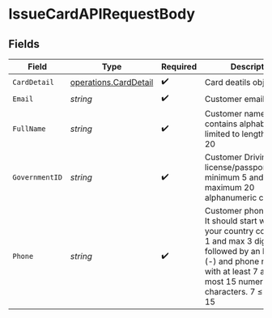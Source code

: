 # IssueCardAPIRequestBody


## Fields

| Field                                                                                                                                                                                                      | Type                                                                                                                                                                                                       | Required                                                                                                                                                                                                   | Description                                                                                                                                                                                                | Example                                                                                                                                                                                                    |
| ---------------------------------------------------------------------------------------------------------------------------------------------------------------------------------------------------------- | ---------------------------------------------------------------------------------------------------------------------------------------------------------------------------------------------------------- | ---------------------------------------------------------------------------------------------------------------------------------------------------------------------------------------------------------- | ---------------------------------------------------------------------------------------------------------------------------------------------------------------------------------------------------------- | ---------------------------------------------------------------------------------------------------------------------------------------------------------------------------------------------------------- |
| `CardDetail`                                                                                                                                                                                               | [operations.CardDetail](../../models/operations/carddetail.md)                                                                                                                                             | :heavy_check_mark:                                                                                                                                                                                         | Card deatils object                                                                                                                                                                                        |                                                                                                                                                                                                            |
| `Email`                                                                                                                                                                                                    | *string*                                                                                                                                                                                                   | :heavy_check_mark:                                                                                                                                                                                         | Customer email.                                                                                                                                                                                            | test@example.com                                                                                                                                                                                           |
| `FullName`                                                                                                                                                                                                 | *string*                                                                                                                                                                                                   | :heavy_check_mark:                                                                                                                                                                                         | Customer name. Only contains alphabets. limited to length from 2-20                                                                                                                                        | john                                                                                                                                                                                                       |
| `GovernmentID`                                                                                                                                                                                             | *string*                                                                                                                                                                                                   | :heavy_check_mark:                                                                                                                                                                                         | Customer Driving license/passport/NIK/etc. minimum 5 and maximum 20 alphanumeric characters                                                                                                                | 320822267382a7fd6                                                                                                                                                                                          |
| `Phone`                                                                                                                                                                                                    | *string*                                                                                                                                                                                                   | :heavy_check_mark:                                                                                                                                                                                         | Customer phone number. It should start with the your country code ( min 1 and max 3 digits ) followed by an hyphen (-) and phone number with at least 7 and at most 15 numeric characters. 7 ≤ length ≤ 15 | 62-999999999                                                                                                                                                                                               |
